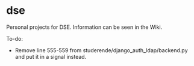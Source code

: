 dse
===

Personal projects for DSE. Information can be seen in the Wiki.

To-do:
* Remove line 555-559 from studerende/django_auth_ldap/backend.py and put it in a signal instead.
